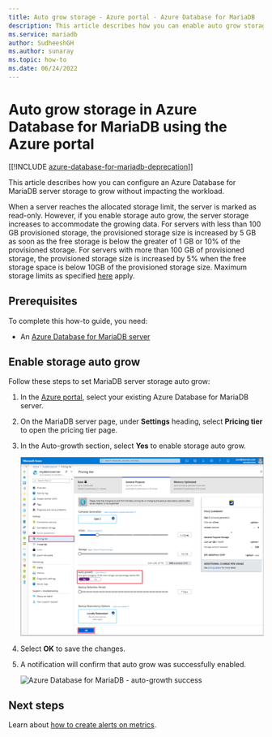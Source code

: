 ```yaml
---
title: Auto grow storage - Azure portal - Azure Database for MariaDB
description: This article describes how you can enable auto grow storage for Azure Database for MariaDB using Azure portal
ms.service: mariadb
author: SudheeshGH
ms.author: sunaray
ms.topic: how-to
ms.date: 06/24/2022
---
```

# Auto grow storage in Azure Database for MariaDB using the Azure portal

[[!INCLUDE [azure-database-for-mariadb-deprecation](Includes/azure-database-for-mariadb-deprecation.md)]]

This article describes how you can configure an Azure Database for MariaDB server storage to grow without impacting the workload.

When a server reaches the allocated storage limit, the server is marked as read-only. However, if you enable storage auto grow, the server storage increases to accommodate the growing data. For servers with less than 100 GB provisioned storage, the provisioned storage size is increased by 5 GB as soon as the free storage is below the greater of 1 GB or 10% of the provisioned storage. For servers with more than 100 GB of provisioned storage, the provisioned storage size is increased by 5% when the free storage space is below 10GB of the provisioned storage size. Maximum storage limits as specified [here](concepts-pricing-tiers.md#storage) apply.

## Prerequisites

To complete this how-to guide, you need:
- An [Azure Database for MariaDB server](./quickstart-create-mariadb-server-database-using-azure-portal.md)

## Enable storage auto grow

Follow these steps to set MariaDB server storage auto grow:

1. In the [Azure portal](https://portal.azure.com/), select your existing Azure Database for MariaDB server.

2. On the MariaDB server page, under **Settings** heading, select **Pricing tier** to open the pricing tier page.

3. In the Auto-growth section, select **Yes** to enable storage auto grow.

    ![Azure Database for MariaDB - Settings_Pricing_tier - Auto-growth](./media/howto-auto-grow-storage-portal/3-auto-grow.png)

4. Select **OK** to save the changes.

5. A notification will confirm that auto grow was successfully enabled.

    ![Azure Database for MariaDB - auto-growth success](./media/howto-auto-grow-storage-portal/5-auto-grow-successful.png)

## Next steps

Learn about [how to create alerts on metrics](howto-alert-metric.md).
